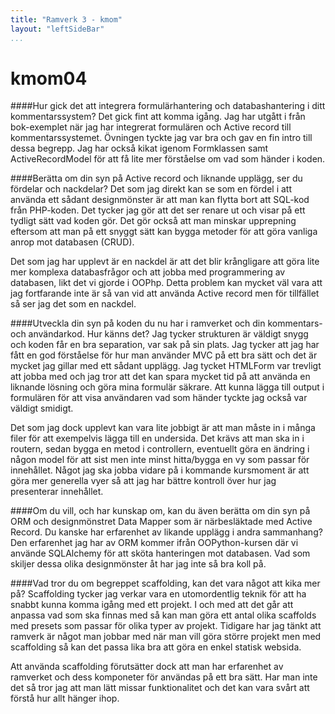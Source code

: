 ```yaml
---
title: "Ramverk 3 - kmom"
layout: "leftSideBar"
...
```

kmom04
=========================

####Hur gick det att integrera formulärhantering och databashantering i ditt kommentarssystem?
Det gick fint att komma igång. Jag har utgått i från bok-exemplet när jag har integrerat formulären och Active record till kommentarssystemet. Övningen tyckte jag var bra och gav en fin intro till dessa begrepp. Jag har också kikat igenom Formklassen samt ActiveRecordModel för att få lite mer förståelse om vad som händer i koden.  

####Berätta om din syn på Active record och liknande upplägg, ser du fördelar och nackdelar?
Det som jag direkt kan se som en fördel i att använda ett sådant designmönster är att man kan flytta bort att SQL-kod från PHP-koden. Det tycker jag gör att det ser renare ut och visar på ett tydligt sätt vad koden gör. Det gör också att man minskar upprepning eftersom att man på ett snyggt sätt kan bygga metoder för att göra vanliga anrop mot databasen (CRUD).

 Det som jag har upplevt är en nackdel är att det blir krångligare att göra lite mer komplexa databasfrågor och att jobba med programmering av databasen, likt det vi gjorde i OOPhp. Detta problem kan mycket väl vara att jag fortfarande inte är så van vid att använda Active record men för tillfället så ser jag det som en nackdel.

####Utveckla din syn på koden du nu har i ramverket och din kommentars- och användarkod. Hur känns det?
Jag tycker strukturen är väldigt snygg och koden får en bra separation, var sak på sin plats. Jag tycker att jag har fått en god förståelse för hur man använder MVC på ett bra sätt och det är mycket jag gillar med ett sådant upplägg. Jag tycket HTMLForm var trevligt att jobba med och jag tror att det kan spara mycket tid på att använda en liknande lösning och göra mina formulär säkrare. Att kunna lägga till output i formulären för att visa användaren vad som händer tyckte jag också var väldigt smidigt.

Det som jag dock upplevt kan vara lite jobbigt är att man måste in i många filer för att exempelvis lägga till en undersida. Det krävs att man ska in i routern, sedan bygga en metod i controllern, eventuellt göra en ändring i någon model för att sist men inte minst hitta/bygga en vy som passar för innehållet. Något jag ska jobba vidare på i kommande kursmoment är att göra mer generella vyer så att jag har bättre kontroll över hur jag presenterar innehållet.


####Om du vill, och har kunskap om, kan du även berätta om din syn på ORM och designmönstret Data Mapper som är närbesläktade med Active Record. Du kanske har erfarenhet av likande upplägg i andra sammanhang?
Den erfarenhet jag har av ORM kommer ifrån OOPython-kursen där vi använde SQLAlchemy för att sköta hanteringen mot databasen. Vad som skiljer dessa olika designmönster åt har jag inte så bra koll på.

####Vad tror du om begreppet scaffolding, kan det vara något att kika mer på?
Scaffolding tycker jag verkar vara en utomordentlig teknik för att ha snabbt kunna komma igång med ett projekt. I och med att det går att anpassa vad som ska finnas med så kan man göra ett antal olika scaffolds med presets som passar för olika typer av projekt. Tidigare har jag tänkt att ramverk är något man jobbar med när man vill göra större projekt men med scaffolding så kan det passa lika bra att göra en enkel statisk websida.

Att använda scaffolding förutsätter dock att man har erfarenhet av ramverket och dess komponeter för användas på ett bra sätt. Har man inte det så tror jag att man lätt missar funktionalitet och det kan vara svårt att förstå hur allt hänger ihop.
